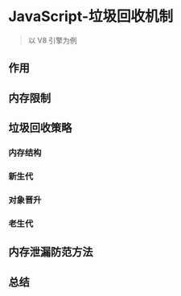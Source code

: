 # JavaScript-垃圾回收机制

> 以 V8 引擎为例

## 作用

## 内存限制

## 垃圾回收策略

### 内存结构

### 新生代

### 对象晋升

### 老生代

## 内存泄漏防范方法

## 总结
